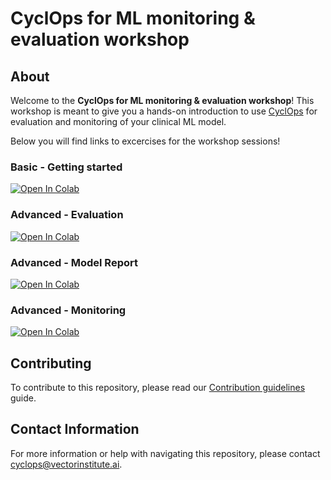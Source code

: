 # CyclOps for ML monitoring & evaluation workshop

## About

Welcome to the **CyclOps for ML monitoring & evaluation workshop**! This workshop is meant to give you a hands-on introduction to use [CyclOps](https://github.com/VectorInstitute/cyclops) for evaluation and monitoring of your clinical ML model.

Below you will find links to excercises for the workshop sessions!

### Basic - Getting started

[![Open In Colab](https://colab.research.google.com/assets/colab-badge.svg)](https://colab.research.google.com/github/VectorInstitute/cyclops-workshop/blob/main/reference_implementations/basic/getting_started.ipynb)

### Advanced - Evaluation

[![Open In Colab](https://colab.research.google.com/assets/colab-badge.svg)](https://colab.research.google.com/github/VectorInstitute/cyclops-workshop/blob/main/reference_implementations/advanced/evaluation.ipynb)

### Advanced - Model Report

[![Open In Colab](https://colab.research.google.com/assets/colab-badge.svg)](https://colab.research.google.com/github/VectorInstitute/cyclops-workshop/blob/main/reference_implementations/advanced/model_report.ipynb)

### Advanced - Monitoring

[![Open In Colab](https://colab.research.google.com/assets/colab-badge.svg)](https://colab.research.google.com/github/VectorInstitute/cyclops-workshop/blob/main/reference_implementations/advanced/monitoring.ipynb)

## Contributing
To contribute to this repository, please read our [Contribution guidelines](CONTRIBUTING.md) guide.

## Contact Information

For more information or help with navigating this repository, please contact [cyclops@vectorinstitute.ai](cyclops@vectorinstitute.ai).
